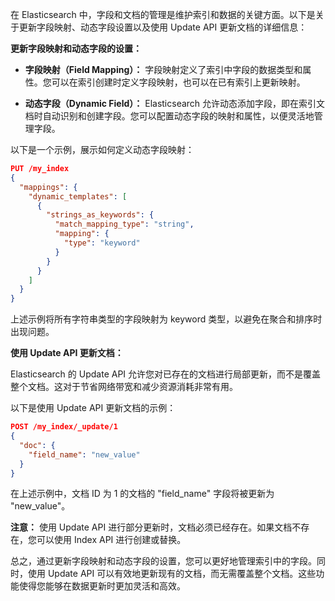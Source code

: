 在 Elasticsearch 中，字段和文档的管理是维护索引和数据的关键方面。以下是关于更新字段映射、动态字段设置以及使用 Update API 更新文档的详细信息：

**更新字段映射和动态字段的设置：**

- **字段映射（Field Mapping）：** 字段映射定义了索引中字段的数据类型和属性。您可以在索引创建时定义字段映射，也可以在已有索引上更新映射。

- **动态字段（Dynamic Field）：** Elasticsearch 允许动态添加字段，即在索引文档时自动识别和创建字段。您可以配置动态字段的映射和属性，以便灵活地管理字段。

以下是一个示例，展示如何定义动态字段映射：

```json
PUT /my_index
{
  "mappings": {
    "dynamic_templates": [
      {
        "strings_as_keywords": {
          "match_mapping_type": "string",
          "mapping": {
            "type": "keyword"
          }
        }
      }
    ]
  }
}
```

上述示例将所有字符串类型的字段映射为 keyword 类型，以避免在聚合和排序时出现问题。

**使用 Update API 更新文档：**

Elasticsearch 的 Update API 允许您对已存在的文档进行局部更新，而不是覆盖整个文档。这对于节省网络带宽和减少资源消耗非常有用。

以下是使用 Update API 更新文档的示例：

```json
POST /my_index/_update/1
{
  "doc": {
    "field_name": "new_value"
  }
}
```

在上述示例中，文档 ID 为 1 的文档的 "field_name" 字段将被更新为 "new_value"。

**注意：** 使用 Update API 进行部分更新时，文档必须已经存在。如果文档不存在，您可以使用 Index API 进行创建或替换。

总之，通过更新字段映射和动态字段的设置，您可以更好地管理索引中的字段。同时，使用 Update API 可以有效地更新现有的文档，而无需覆盖整个文档。这些功能使得您能够在数据更新时更加灵活和高效。